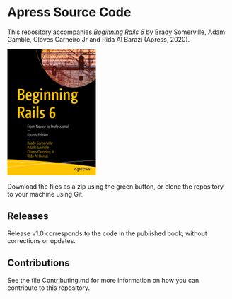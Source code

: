 # Apress Source Code

This repository accompanies [*Beginning Rails 6*](https://www.apress.com/9781484257159) by Brady Somerville, Adam Gamble, Cloves Carneiro Jr and Rida Al Barazi (Apress, 2020).

[comment]: #cover
![Cover image](9781484257159.jpg)

Download the files as a zip using the green button, or clone the repository to your machine using Git.

## Releases

Release v1.0 corresponds to the code in the published book, without corrections or updates.

## Contributions

See the file Contributing.md for more information on how you can contribute to this repository.